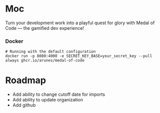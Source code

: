 # Moc

Turn your development work into a playful quest for glory with Medal of Code — the gamified dev experience!

### Docker

```shell
# Running with the default configuration
docker run -p 8080:4000 -e SECRET_KEY_BASE=your_secret_key --pull always ghcr.io/arunes/medal-of-code
```

# Roadmap

- Add ability to change cutoff date for imports
- Add ability to update organization
- Add github
